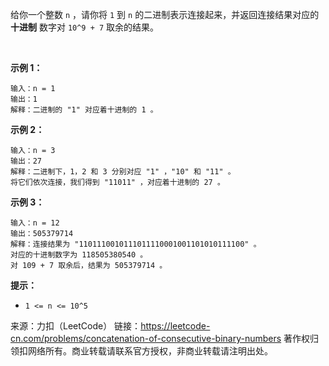 给你一个整数 ```n``` ，请你将 ```1``` 到 ```n``` 的二进制表示连接起来，并返回连接结果对应的 **十进制** 数字对 ```10^9 + 7``` 取余的结果。

 

**示例 1：**
```
输入：n = 1
输出：1
解释：二进制的 "1" 对应着十进制的 1 。
```
**示例 2：**
```
输入：n = 3
输出：27
解释：二进制下，1，2 和 3 分别对应 "1" ，"10" 和 "11" 。
将它们依次连接，我们得到 "11011" ，对应着十进制的 27 。
```
**示例 3：**
```
输入：n = 12
输出：505379714
解释：连接结果为 "1101110010111011110001001101010111100" 。
对应的十进制数字为 118505380540 。
对 109 + 7 取余后，结果为 505379714 。
```

**提示：**

* ```1 <= n <= 10^5```

来源：力扣（LeetCode）
链接：https://leetcode-cn.com/problems/concatenation-of-consecutive-binary-numbers
著作权归领扣网络所有。商业转载请联系官方授权，非商业转载请注明出处。
